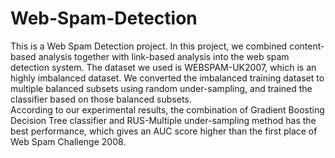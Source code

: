 # Web-Spam-Detection
This is a Web Spam Detection project. In this project, we combined content-based analysis together with link-based analysis into the web spam detection system. The dataset we used is WEBSPAM-UK2007, which is an highly imbalanced dataset. We converted the imbalanced training dataset to multiple balanced subsets using random under-sampling, and trained the classifier based on those balanced subsets. <br>According to our experimental results, the combination of Gradient Boosting Decision Tree classifier and RUS-Multiple under-sampling method has the best performance, which gives an AUC score higher than the first place of Web Spam Challenge 2008.
